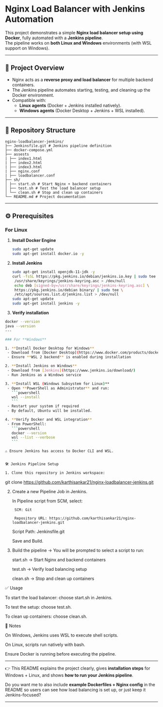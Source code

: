 # Nginx Load Balancer with Jenkins Automation

This project demonstrates a simple **Nginx load balancer setup using Docker**, fully automated with a **Jenkins pipeline**.  
The pipeline works on **both Linux and Windows** environments (with WSL support on Windows).

---

## 🚀 Project Overview

- Nginx acts as a **reverse proxy and load balancer** for multiple backend containers.  
- The Jenkins pipeline automates starting, testing, and cleaning up the Docker environment.  
- Compatible with:
  - **Linux agents** (Docker + Jenkins installed natively).
  - **Windows agents** (Docker Desktop + Jenkins + WSL installed).

---

## 📂 Repository Structure
```
nginx-loadbalancer-jenkins/
├── Jenkinsfile.git # Jenkins pipeline definition
├── docker-compose.yml
├── assests
| ├── index1.html
| ├── index2.html
| ├── index3.html
| ├── nginx.conf
| ├── loadbalancer.conf
├── sh/
│ ├── start.sh # Start Nginx + backend containers
│ ├── test.sh # Test the load balancer setup
│ └── clean.sh # Stop and clean up containers
└── README.md # Project documentation
```

---

## ⚙️ Prerequisites

### For **Linux**
1. **Install Docker Engine**
   ```bash
   sudo apt-get update
   sudo apt-get install docker.io -y
   ```

2. **Install Jenkins**
   ```bash
   sudo apt-get install openjdk-11-jdk -y
   curl -fsSL https://pkg.jenkins.io/debian/jenkins.io.key | sudo tee \
    /usr/share/keyrings/jenkins-keyring.asc > /dev/null
    echo deb [signed-by=/usr/share/keyrings/jenkins-keyring.asc] \
    https://pkg.jenkins.io/debian binary/ | sudo tee \
    /etc/apt/sources.list.d/jenkins.list > /dev/null
   sudo apt-get update
   sudo apt-get install jenkins -y
   ```
   
3. **Verify installation**
  ```bash
  docker --version
  java --version
---

### For **Windows**

1. **Install Docker Desktop for Windows**
   - Download from [Docker Desktop](https://www.docker.com/products/docker-desktop)
   - Ensure **WSL 2 backend** is enabled during installation

2. **Install Jenkins on Windows**
   - Download from [Jenkins](https://www.jenkins.io/download/)
   - Run Jenkins as a Windows service

3. **Install WSL (Windows Subsystem for Linux)**
   - Open **PowerShell as Administrator** and run:
     ```powershell
     wsl --install
     ```
   - Restart your system if required
   - By default, Ubuntu will be installed.

4. **Verify Docker and WSL integration**
   - From PowerShell:
     ```powershell
     docker --version
     wsl --list --verbose
     ```
   
⚠️ Ensure Jenkins has access to Docker CLI and WSL.


🛠 Jenkins Pipeline Setup

1. Clone this repository in Jenkins workspace:
   ```
   git clone https://github.com/karthisankar21/nginx-loadbalancer-jenkins.git

2. Create a new Pipeline Job in Jenkins.

    In Pipeline script from SCM, select:

        SCM: Git

        Repository URL: https://github.com/karthisankar21/nginx-loadbalancer-jenkins.git

    Script Path: Jenkinsfile.git

    Save and Build.

4. Build the pipeline → You will be prompted to select a script to run:

    start.sh → Start Nginx and backend containers

    test.sh → Verify load balancing setup

    clean.sh → Stop and clean up containers
   

✅ Usage

To start the load balancer: choose start.sh in Jenkins.

To test the setup: choose test.sh.

To clean up containers: choose clean.sh.

📌 Notes

On Windows, Jenkins uses WSL to execute shell scripts.

On Linux, scripts run natively with bash.

Ensure Docker is running before executing the pipeline.


---

👉 This README explains the project clearly, gives **installation steps** for Windows + Linux, and shows **how to run your Jenkins pipeline**.  

Do you want me to also include **example Dockerfiles + Nginx config** in the README so users can see how load balancing is set up, or just keep it Jenkins-focused?

---

